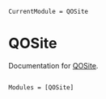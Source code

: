```@meta
CurrentModule = QOSite
```

# QOSite

Documentation for [QOSite](https://github.com/foldfelis-QO/QOSite.jl).

```@index
```

```@autodocs
Modules = [QOSite]
```
